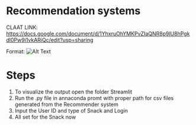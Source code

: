 # **Recommendation systems**

CLAAT LINK: https://docs.google.com/document/d/1YhxruOhYMKPvZIaQNR8p9lU8hPgkdl0Pw9i1vkARiQc/edit?usp=sharing

Format: ![Alt Text](https://github.com/Abhishek-Gargha-Maheshwarappa/INFO7374DigitalMarketingAnalytics/blob/master/Assignment%203%20part2/Data%20Flow.png)


# **Steps**
1. To visualize the output open the folder Streamlit
2. Run the .py file in annaconda promt with proper path for csv files generated from the Recommender system
3. Input the User ID and type of Snack and Login
4. All set for the Snack now 

